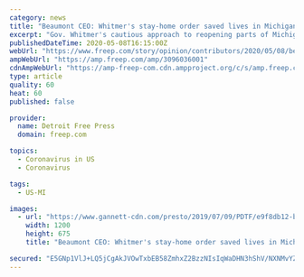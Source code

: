 ```yaml
---
category: news
title: "Beaumont CEO: Whitmer's stay-home order saved lives in Michigan"
excerpt: "Gov. Whitmer's cautious approach to reopening parts of Michigan will reduce the likelihood of a second COVID-19 surge, writes Beaumont CEO John Fox."
publishedDateTime: 2020-05-08T16:15:00Z
webUrl: "https://www.freep.com/story/opinion/contributors/2020/05/08/beaumont-ceo-whitmer-stay-home-order-michigan/3096036001/"
ampWebUrl: "https://amp.freep.com/amp/3096036001"
cdnAmpWebUrl: "https://amp-freep-com.cdn.ampproject.org/c/s/amp.freep.com/amp/3096036001"
type: article
quality: 60
heat: 60
published: false

provider:
  name: Detroit Free Press
  domain: freep.com

topics:
  - Coronavirus in US
  - Coronavirus

tags:
  - US-MI

images:
  - url: "https://www.gannett-cdn.com/presto/2019/07/09/PDTF/e9f8db12-b605-4210-bcd3-a00447e76e9f-John_Fox_1.jpg?auto=webp&crop=1499,843,x0,y335&format=pjpg&width=1200"
    width: 1200
    height: 675
    title: "Beaumont CEO: Whitmer's stay-home order saved lives in Michigan"

secured: "E5GNp1VlJ+LQ5jCgAkJVOwTxbEB58ZmhxZ2BzzNIsIqWaDHN3hShV/NXNMvYZpSxdkqcEF2HYvPTwHnznuraRYmtTyfKwT1RNdNalz2WSKTUCW4qexpoZ3r4w6/GAaE8m4Om8PRGrD68RrYNtsWOj+zvv/J+mQ1FL9jnf6/kQp+18eFbxRhfY872kGSokugwuyVhP3ofzB18rnH85WQz0ATw/13rLL9xseRcjtK2S13agLfPnRxDIQIOlG1dHdQ5dnSltvCeZy8GIlGITz01v+63cqv7XyhZ0/4Okhd8Ib38pXEWFh4zbAj0GvHChkU+hrFPSHkBVQKO5wFVE/qDcR+28isWjy84FBwNEOe24kYFKwHc5Q523+KAsYf9SB0F6T5ZKKrwnli3N2BDzyo5q/E/te0Ylg+NRIw+HSvnDXUvSq/X3fDviMa1f0gb/n3Is2vcEI5wbEcsDuKRbjltzZCMiXQH9NRo/cDj+HiBpz0=;G4EF5KqM3MaciB0tnCE1Jg=="
---
```


